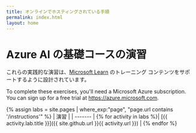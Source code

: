 ```yaml
---
title: オンラインでホスティングされている手順
permalink: index.html
layout: home
---
```


# <a name="azure-ai-fundamentals-exercises"></a>Azure AI の基礎コースの演習

これらの実践的な演習は、[Microsoft Learn](https://docs.microsoft.com/training/) のトレーニング コンテンツをサポートするように設計されています。

To complete these exercises, you'll need a Microsoft Azure subscription. You can sign up for a free trial at <bpt id="p1">[</bpt><ph id="ph1">https://azure.microsoft.com</ph><ept id="p1">](https://azure.microsoft.com)</ept>.

{% assign labs = site.pages | where_exp:"page", "page.url contains '/instructions'" %}
| 演習 |
| ------- | 
{% for activity in labs %}| [{{ activity.lab.title }}]({{ site.github.url }}{{ activity.url }}) |
{% endfor %}
